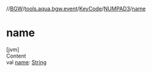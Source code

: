 //[BGW](../../../../index.md)/[tools.aqua.bgw.event](../../index.md)/[KeyCode](../index.md)/[NUMPAD3](index.md)/[name](name.md)



# name  
[jvm]  
Content  
val [name](name.md): [String](https://kotlinlang.org/api/latest/jvm/stdlib/kotlin/-string/index.html)  



